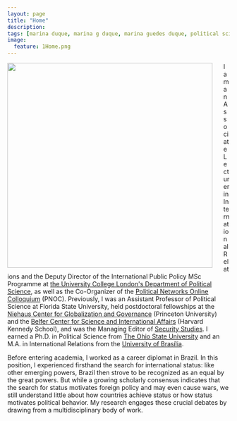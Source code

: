 ```yaml
---
layout: page
title: "Home"
description:
tags: [marina duque, marina g duque, marina guedes duque, political science, international relations, international relations theory, status, international status, hierarchy, international hierarchy, network analysis]
image:
  feature: 1Home.png
---
```




<img src="../images/DuqueHeadshot.JPG" style="width: 465px; margin-right: 25px; margin-left: 0px; margin-top: 0px; margin-bottom: 5px; border-radius: 0px" align="left"> I am an Associate Lecturer in International Relations and the Deputy Director of the International Public Policy MSc Programme at <a href="https://www.ucl.ac.uk/political-science/political-science-0" target="_blank">the University College London's Department of Political Science</a>, as well as the Co-Organizer of the <a href="https://conference.polinetworks.org/political-networks-online-colloquium" target="_blank">Political Networks Online Colloquium</a> (PNOC). Previously, I was an Assistant Professor of Political Science at Florida State University, held postdoctoral fellowships at the <a href="https://niehaus.princeton.edu/" target="_blank">Niehaus Center for Globalization and Governance</a> (Princeton University) and the <a href="https://www.belfercenter.org/" target="_blank">Belfer Center for Science and International Affairs</a> (Harvard Kennedy School), and was the Managing Editor of <a href="https://www.tandfonline.com/toc/fsst20/current" target="_blank">Security Studies</a>. I earned a Ph.D. in Political Science from <a href="http://polisci.osu.edu/" target="_blank">The Ohio State University</a> and an M.A. in International Relations from the <a href="http://irel.unb.br/" target="_blank">University of Brasília</a>.

Before entering academia, I worked as a career diplomat in Brazil. In this position, I experienced firsthand the search for international status: like other emerging powers, Brazil then strove to be recognized as an equal by the great powers. But while a growing scholarly consensus indicates that the search for status motivates foreign policy and may even cause wars, we still understand little about how countries achieve status or how status motivates political behavior. My research engages these crucial debates by drawing from a multidisciplinary body of work. 
